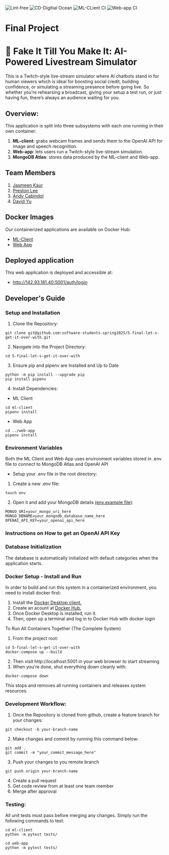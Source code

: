 ![Lint-free](https://github.com/software-students-spring2025/5-final-let-s-get-it-over-with/actions/workflows/lint.yml/badge.svg)
![CD-Digitial Ocean](https://github.com/software-students-spring2025/5-final-let-s-get-it-over-with/actions/workflows/deploy.yml/badge.svg)
![ML-CLient CI](https://github.com/software-students-spring2025/5-final-let-s-get-it-over-with/actions/workflows/ml-client.yml/badge.svg)
![Web-app CI](https://github.com/software-students-spring2025/5-final-let-s-get-it-over-with/actions/workflows/web-app.yml/badge.svg)
# Final Project

# 👾 Fake It Till You Make It: AI-Powered Livestream Simulator

This is a Twitch-style live-stream simulator where AI chatbots stand in for human viewers 
which is ideal for boosting social credit, building confidence, or simulating a streaming presence before going live.
So whether you’re rehearsing a broadcast, giving your setup a test run, or just having fun, there’s always an audience waiting for you.

## Overview:

This application is split into three subsystems with each one running in their own container:

1. **ML-client**: grabs webcam frames and sends them to the OpenAI API for image and speech recognition.
2. **Web-app**: lets users run a Twitch-style live-stream simulation.
3. **MongoDB Atlas**: stores data produced by the ML-client and Web-app.

## Team Members

1. [Jasmeen Kaur](https://github.com/jk7297)
2. [Preston Lee](https://github.com/prestonglee0805)
3. [Andy Cabindol](https://github.com/andycabindol)
4. [David Yu](https://github.com/DavidYu00)

## Docker Images

Our containerized applications are available on Docker Hub:

- [ML-Client](https://hub.docker.com/r/jasmeen30/fake-it-till-you-make-it-ml-client)
- [Web App](https://hub.docker.com/r/jasmeen30/fake-it-till-you-make-it-web-app)

## Deployed application

This web application is deployed and accessible at:
- http://142.93.181.40:5001/auth/login

## Developer's Guide

### Setup and Installation

1. Clone the Repository:
```
git clone git@github.com:software-students-spring2025/5-final-let-s-get-it-over-with.git
```
2. Navigate into the Project Directory:
```
cd 5-final-let-s-get-it-over-with
```
3. Ensure pip and pipenv are Installed and Up to Date
```
python -m pip install --upgrade pip
pip install pipenv
```
4. Install Dependencies:
- ML Client
```
cd ml-client
pipenv install
```
- Web App
```
cd ../web-app
pipenv install
```

### Environment Variables

Both the ML Client and Web App uses environment variables stored in .env file to connect to MongoDB Atlas and OpenAI API

- Setup your .env file in the root directory:
1. Create a new .env file:
```
touch env
```
2. Open it and add your MongoDB details [(env.example file)]():
```
MONGO_URI=your_mongo_uri_here
MONGO_DBNAME=your_mongodb_database_name_here
OPENAI_API_KEY=your_openai_api_here
```

### Instructions on How to get an OpenAI API Key

### Database Initialization

The database is automatically initialized with default categories when the application starts.

### Docker Setup - Install and Run

In order to build and run this system in a containerized environment, you need to install docker first:

1. Install the [Docker Desktop client.](https://www.docker.com/products/docker-desktop/)
2. Create an acount at [Docker Hub.](https://hub.docker.com)
3. Once Docker Desktop is installed, run it.
4. Then, open up a terminal and log in to Docker Hub with docker login

To Run All Containers Together (The Complete System)

1. From the project root:
```
cd 5-final-let-s-get-it-over-with
docker-compose up --build
```
2. Then visit http://localhost:5001 in your web browser to start streaming
3. When you're done, shut everything down cleanly with:
```
docker-compose down
```
This stops and removes all running containers and releases system resources.

### Development Workflow:

1. Once the Repository is cloned from github, create a feature branch for your changes:
```
git checkout -b your-branch-name
```
2. Make changes and commit by running this command below:
```
git add .
git commit -m "your_commit_message_here"
```
3. Push your changes to you remote branch
```
git push origin your-branch-name
```
4. Create a pull request
5. Get code review from at least one team member
6. Merge after approval

### Testing:

All unit tests must pass before merging any changes. Simply run the following commands to test:
```
cd ml-client
python -m pytest tests/

cd web-app
python -m pytest tests/
```

